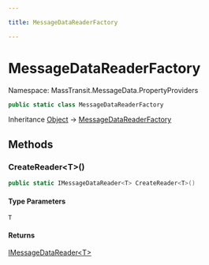```yaml
---

title: MessageDataReaderFactory

---
```


# MessageDataReaderFactory

Namespace: MassTransit.MessageData.PropertyProviders

```csharp
public static class MessageDataReaderFactory
```

Inheritance [Object](https://learn.microsoft.com/en-us/dotnet/api/system.object) → [MessageDataReaderFactory](../masstransit-messagedata-propertyproviders/messagedatareaderfactory)

## Methods

### **CreateReader\<T\>()**

```csharp
public static IMessageDataReader<T> CreateReader<T>()
```

#### Type Parameters

`T`<br/>

#### Returns

[IMessageDataReader\<T\>](../masstransit-messagedata-propertyproviders/imessagedatareader-1)<br/>
